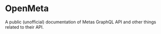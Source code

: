 # OpenMeta
A public (unofficial) documentation of Metas GraphQL API and other things related to their API.
